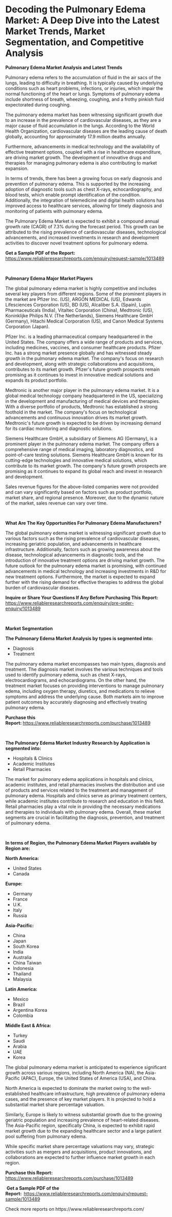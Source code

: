 <p><h1>Decoding the Pulmonary Edema Market: A Deep Dive into the Latest Market Trends, Market Segmentation, and Competitive Analysis</h1></p><p><strong>Pulmonary Edema Market Analysis and Latest Trends</strong></p>
<p><p>Pulmonary edema refers to the accumulation of fluid in the air sacs of the lungs, leading to difficulty in breathing. It is typically caused by underlying conditions such as heart problems, infections, or injuries, which impair the normal functioning of the heart or lungs. Symptoms of pulmonary edema include shortness of breath, wheezing, coughing, and a frothy pinkish fluid expectorated during coughing.</p><p>The pulmonary edema market has been witnessing significant growth due to an increase in the prevalence of cardiovascular diseases, as they are a major cause of fluid accumulation in the lungs. According to the World Health Organization, cardiovascular diseases are the leading cause of death globally, accounting for approximately 17.9 million deaths annually.</p><p>Furthermore, advancements in medical technology and the availability of effective treatment options, coupled with a rise in healthcare expenditure, are driving market growth. The development of innovative drugs and therapies for managing pulmonary edema is also contributing to market expansion.</p><p>In terms of trends, there has been a growing focus on early diagnosis and prevention of pulmonary edema. This is supported by the increasing adoption of diagnostic tools such as chest X-rays, echocardiography, and blood tests, which enable prompt identification of the condition. Additionally, the integration of telemedicine and digital health solutions has improved access to healthcare services, allowing for timely diagnosis and monitoring of patients with pulmonary edema.</p><p>The Pulmonary Edema Market is expected to exhibit a compound annual growth rate (CAGR) of 7.3% during the forecast period. This growth can be attributed to the rising prevalence of cardiovascular diseases, technological advancements, and increased investments in research and development activities to discover novel treatment options for pulmonary edema.</p></p>
<p><strong>Get a Sample PDF of the Report:&nbsp;</strong> <a href="https://www.reliableresearchreports.com/enquiry/request-sample/1013489">https://www.reliableresearchreports.com/enquiry/request-sample/1013489</a></p>
<p>&nbsp;</p>
<p><strong>Pulmonary Edema Major Market Players</strong></p>
<p><p>The global pulmonary edema market is highly competitive and includes several key players from different regions. Some of the prominent players in the market are Pfizer Inc. (US), ARGON MEDICAL (US), Edwards Lifesciences Corporation (US), BD (US), Alcaliber S.A. (Spain), Lupin Pharmaceuticals (India), Vitaltec Corporation (China), Medtronic (US), Koninklijke Philips N.V. (The Netherlands), Siemens Healthcare GmbH (Germany), Hitachi Medical Corporation (US), and Canon Medical Systems Corporation (Japan).</p><p>Pfizer Inc. is a leading pharmaceutical company headquartered in the United States. The company offers a wide range of products and services, including medicines, vaccines, and consumer healthcare products. Pfizer Inc. has a strong market presence globally and has witnessed steady growth in the pulmonary edema market. The company's focus on research and development, along with strategic collaborations and acquisitions, contributes to its market growth. Pfizer's future growth prospects remain promising as it continues to invest in innovative medical solutions and expands its product portfolio.</p><p>Medtronic is another major player in the pulmonary edema market. It is a global medical technology company headquartered in the US, specializing in the development and manufacturing of medical devices and therapies. With a diverse portfolio of products, Medtronic has established a strong foothold in the market. The company's focus on technological advancements and continuous innovation drives its market growth. Medtronic's future growth is expected to be driven by increasing demand for its cardiac monitoring and diagnostic solutions.</p><p>Siemens Healthcare GmbH, a subsidiary of Siemens AG (Germany), is a prominent player in the pulmonary edema market. The company offers a comprehensive range of medical imaging, laboratory diagnostics, and point-of-care testing solutions. Siemens Healthcare GmbH is known for its cutting-edge technologies and innovative medical solutions, which contribute to its market growth. The company's future growth prospects are promising as it continues to expand its global reach and invest in research and development.</p><p>Sales revenue figures for the above-listed companies were not provided and can vary significantly based on factors such as product portfolio, market share, and regional presence. Moreover, due to the dynamic nature of the market, sales revenue can vary over time.</p></p>
<p>&nbsp;</p>
<p><strong>What Are The Key Opportunities For Pulmonary Edema Manufacturers?</strong></p>
<p><p>The global pulmonary edema market is witnessing significant growth due to various factors such as the rising prevalence of cardiovascular diseases, increasing geriatric population, and advancements in healthcare infrastructure. Additionally, factors such as growing awareness about the disease, technological advancements in diagnostic tools, and the introduction of innovative treatment options are driving market growth. The future outlook for the pulmonary edema market is promising, with continued advancements in medical technology and increasing investments in R&D for new treatment options. Furthermore, the market is expected to expand further with the rising demand for effective therapies to address the global burden of cardiovascular diseases.</p></p>
<p><strong>Inquire or Share Your Questions If Any Before Purchasing This Report:</strong> <a href="https://www.reliableresearchreports.com/enquiry/pre-order-enquiry/1013489">https://www.reliableresearchreports.com/enquiry/pre-order-enquiry/1013489</a></p>
<p>&nbsp;</p>
<p><strong>Market Segmentation</strong></p>
<p><strong>The Pulmonary Edema Market Analysis by types is segmented into:</strong></p>
<p><ul><li>Diagnosis</li><li>Treatment</li></ul></p>
<p><p>The pulmonary edema market encompasses two main types, diagnosis and treatment. The diagnosis market involves the various techniques and tools used to identify pulmonary edema, such as chest X-rays, electrocardiograms, and echocardiograms. On the other hand, the treatment market focuses on providing interventions to manage pulmonary edema, including oxygen therapy, diuretics, and medications to relieve symptoms and address the underlying cause. Both markets aim to improve patient outcomes by accurately diagnosing and effectively treating pulmonary edema.</p></p>
<p><strong>Purchase this Report:&nbsp;</strong><a href="https://www.reliableresearchreports.com/purchase/1013489">https://www.reliableresearchreports.com/purchase/1013489</a></p>
<p>&nbsp;</p>
<p><strong>The Pulmonary Edema Market Industry Research by Application is segmented into:</strong></p>
<p><ul><li>Hospitals & Clinics</li><li>Academic Institutes</li><li>Retail Pharmacies</li></ul></p>
<p><p>The market for pulmonary edema applications in hospitals and clinics, academic institutes, and retail pharmacies involves the distribution and use of products and services related to the treatment and management of pulmonary edema. Hospitals and clinics serve as primary treatment centers, while academic institutes contribute to research and education in this field. Retail pharmacies play a vital role in providing the necessary medications and therapies to individuals with pulmonary edema. Overall, these market segments are crucial in facilitating the diagnosis, prevention, and treatment of pulmonary edema.</p></p>
<p>&nbsp;</p>
<p><strong>In terms of Region, the Pulmonary Edema Market Players available by Region are:</strong></p>
<p>
    <p> <strong> North America: </strong>
        <ul>
            <li>United States</li>
            <li>Canada</li>
        </ul>
        </p> 
    <p> <strong> Europe: </strong>
        <ul>
            <li>Germany</li>
            <li>France</li>
            <li>U.K.</li>
            <li>Italy</li>
            <li>Russia</li>
        </ul>
        </p> 
    <p> <strong> Asia-Pacific: </strong>
        <ul>
            <li>China</li>
            <li>Japan</li>
            <li>South Korea</li>
            <li>India</li>
            <li>Australia</li>
            <li>China Taiwan</li>
            <li>Indonesia</li>
            <li>Thailand</li>
            <li>Malaysia</li>
        </ul>
        </p> 
    <p> <strong> Latin America: </strong>
        <ul>
            <li>Mexico</li>
            <li>Brazil</li>
            <li>Argentina Korea</li>
            <li>Colombia</li>
        </ul>
        </p> 
    <p> <strong> Middle East & Africa: </strong>
        <ul>
            <li>Turkey</li>
            <li>Saudi</li>
            <li>Arabia</li>
            <li>UAE</li>
            <li>Korea</li>
        </ul>
    </p>
    </p>
<p><p>The global pulmonary edema market is anticipated to experience significant growth across various regions, including North America (NA), the Asia-Pacific (APAC), Europe, the United States of America (USA), and China. </p><p>North America is expected to dominate the market owing to the well-established healthcare infrastructure, high prevalence of pulmonary edema cases, and the presence of key market players. It is projected to hold a substantial market share percentage valuation.</p><p>Similarly, Europe is likely to witness substantial growth due to the growing geriatric population and increasing prevalence of heart-related diseases. The Asia-Pacific region, specifically China, is expected to exhibit rapid market growth due to the expanding healthcare sector and a large patient pool suffering from pulmonary edema.</p><p>While specific market share percentage valuations may vary, strategic activities such as mergers and acquisitions, product innovations, and collaborations are expected to further influence market growth in each region.</p></p>
<p><strong>Purchase this Report: </strong><a href="https://www.reliableresearchreports.com/purchase/1013489">https://www.reliableresearchreports.com/purchase/1013489</a></p>
<p>&nbsp;<strong>Get a Sample PDF of the Report:&nbsp;&nbsp;</strong><a href="https://www.reliableresearchreports.com/enquiry/request-sample/1013489">https://www.reliableresearchreports.com/enquiry/request-sample/1013489</a></p>
<p><strong></strong></p>
<p>Check more reports on https://www.reliableresearchreports.com/</p>